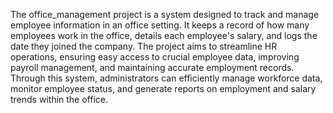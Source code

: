 The office_management project is a system designed to track and manage employee information in an office setting. It keeps a record of how many employees work in the office, details each employee's salary, and logs the date they joined the company. The project aims to streamline HR operations, ensuring easy access to crucial employee data, improving payroll management, and maintaining accurate employment records. Through this system, administrators can efficiently manage workforce data, monitor employee status, and generate reports on employment and salary trends within the office.
